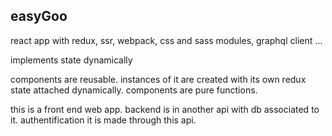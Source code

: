 ## easyGoo

react app with redux, ssr, webpack, css and sass modules, graphql client ...

implements state dynamically

components are reusable. instances of it are created with its own redux state attached dynamically. components are pure functions.

this is a front end web app. backend is in another api with db associated to it. authentification it is made through this api.
